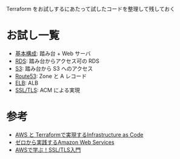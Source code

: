 Terraform をお試しするにあたって試したコードを整理して残しておく

# お試し一覧

- [基本構成](https://github.com/you1025/terraform_aws_sample/tree/main/01.base): 踏み台 + Web サーバ
- [RDS](https://github.com/you1025/terraform_aws_sample/tree/main/02.rds): 踏み台からアクセス可の RDS
- [S3](https://github.com/you1025/terraform_aws_sample/tree/main/03.s3): 踏み台から S3 へのアクセス
- [Route53](https://github.com/you1025/terraform_aws_sample/tree/main/04.route53): Zone と A レコード
- [ELB](https://github.com/you1025/terraform_aws_sample/tree/main/05.elb): ALB
- [SSL/TLS](https://github.com/you1025/terraform_aws_sample/tree/main/06.tls): ACM による実現

# 参考

- [AWS と Terraformで実現するInfrastructure as Code](https://www.udemy.com/course/iac-with-terraform/)
- [ゼロから実践するAmazon Web Services](https://www.udemy.com/course/aws-and-infra/)
- [AWSで学ぶ！SSL/TLS入門](https://www.udemy.com/course/ssltls-q/)
